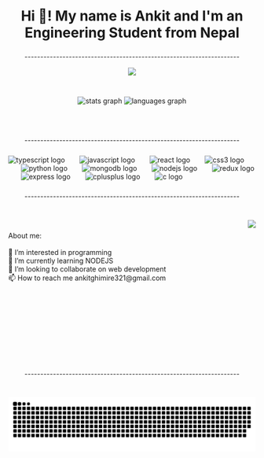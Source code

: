 <h1 align="center">Hi 👋! My name is Ankit and I'm an Engineering Student from Nepal</h1>

###

<p align="center">--------------------------------------------------------------------</p>

<div align="center">
  <img src="https://visitor-badge.laobi.icu/badge?page_id=Ankit-exe.Ankit-exe&"  />
</div>

###

<br clear="both">

<div align="center">
  <img src="https://github-readme-stats.vercel.app/api?username=Ankit-exe&hide_title=false&hide_rank=false&show_icons=true&include_all_commits=true&count_private=true&disable_animations=false&theme=dracula&locale=en&hide_border=false" height="150" alt="stats graph"  />
  <img src="https://github-readme-stats.vercel.app/api/top-langs?username=Ankit-exe&locale=en&hide_title=false&layout=compact&card_width=320&langs_count=5&theme=dracula&hide_border=false" height="150" alt="languages graph"  />
</div>

###

<br clear="both">


###

<p align="center">--------------------------------------------------------------------</p>

###

<div align="left">
  <img src="https://img.shields.io/badge/TypeScript-00599C?logo=typescript&logoColor=white&style=for-the-badge" height="40" alt="typescript logo"  />
  <img width="22" />
  <img src="https://img.shields.io/badge/JavaScript-F7DF1E?logo=javascript&logoColor=black&style=for-the-badge" height="40" alt="javascript logo"  />
  <img width="22" />
  <img src="https://img.shields.io/badge/React-61DAFB?logo=react&logoColor=black&style=for-the-badge" height="40" alt="react logo"  />
  <img width="22" />
  <img src="https://img.shields.io/badge/CSS3-1572B6?logo=css3&logoColor=white&style=for-the-badge" height="40" alt="css3 logo"  />
  <img width="22" />
  <img src="https://img.shields.io/badge/Python-3776AB?logo=python&logoColor=white&style=for-the-badge" height="40" alt="python logo"  />
  <img width="22" />
  <img src="https://img.shields.io/badge/MongoDB-47A248?logo=mongodb&logoColor=white&style=for-the-badge" height="40" alt="mongodb logo"  />
  <img width="22" />
  <img src="https://img.shields.io/badge/Node.js-339933?logo=nodedotjs&logoColor=white&style=for-the-badge" height="40" alt="nodejs logo"  />
  <img width="22" />
  <img src="https://img.shields.io/badge/Redux-764ABC?logo=redux&logoColor=white&style=for-the-badge" height="40" alt="redux logo"  />
  <img width="22" />
  <img src="https://img.shields.io/badge/Express-000000?logo=express&logoColor=white&style=for-the-badge" height="40" alt="express logo"  />
  <img width="22" />
  <img src="https://img.shields.io/badge/C++-00599C?logo=cplusplus&logoColor=white&style=for-the-badge" height="40" alt="cplusplus logo"  />
  <img width="22" />
  <img src="https://img.shields.io/badge/C-A8B9CC?logo=c&logoColor=black&style=for-the-badge" height="40" alt="c logo"  />
</div>

###

<p align="center">--------------------------------------------------------------------</p>

###

<br clear="both">

<img align="right" height="250" src="https://media2.giphy.com/media/11jacPItBsJDLa/source.gif"  />

###

<p align="left">About me:<br><br>👀 I’m interested in programming<br>🌱 I’m currently learning NODEJS<br>💞️ I’m looking to collaborate on web development<br>📫 How to reach me ankitghimire321@gmail.com</p>

###

<br clear="both">

###


###

<br clear="both">

<p align="center">--------------------------------------------------------------------</p>

###

<br clear="both">

<img src="https://raw.githubusercontent.com/Ankit-exe/Ankit-exe/output/snake.svg" alt="Snake animation" />

###

<br clear="both">

###
